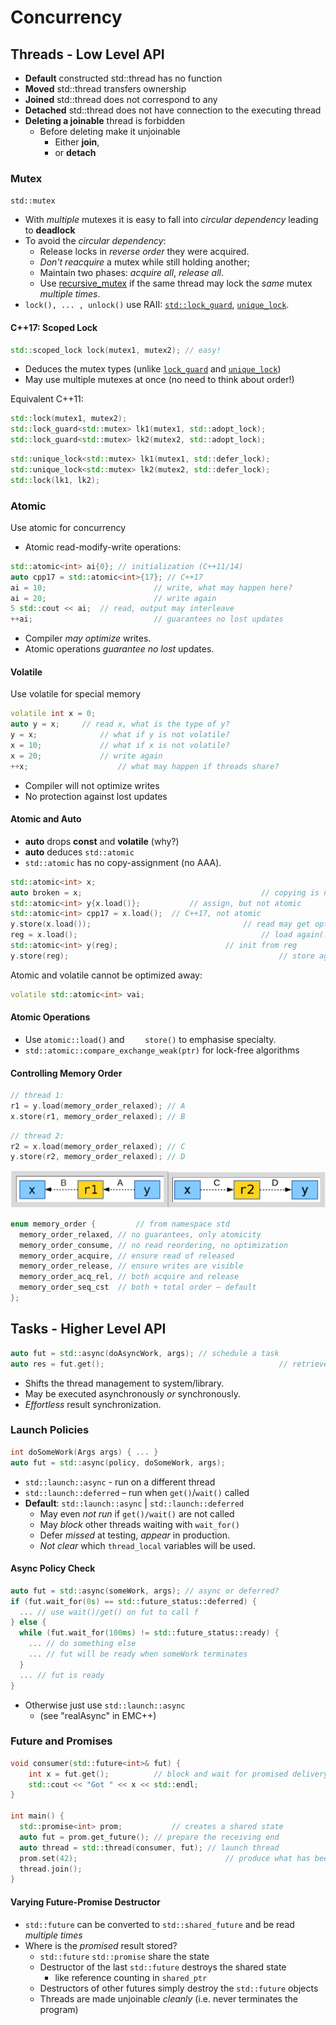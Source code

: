 # Concurrency



## Threads - Low Level API

* **Default** constructed std::thread has no function
* **Moved** std::thread transfers ownership
* **Joined** std::thread does not correspond to any
* **Detached** std::thread does not have connection to the executing thread
* **Deleting a joinable** thread is forbidden
  * Before deleting make it unjoinable
    * Either **join**,
    * or **detach**



### Mutex

`std::mutex`

* With *multiple* mutexes it is easy to fall into *circular dependency* leading to **deadlock**
* To avoid the *circular dependency*:
  * Release locks in *reverse order* they were acquired.
  * *Don't reacquire* a mutex while still holding another;
  * Maintain two phases: *acquire all*, *release all*.
  * Use [recursive_mutex](https://en.cppreference.com/w/cpp/thread/recursive_mutex) if the same thread may lock the *same* mutex *multiple times*.
* `lock(), ... , unlock()` use RAII: [`std::lock_guard`](https://en.cppreference.com/w/cpp/thread/lock_guard), [`unique_lock`](https://en.cppreference.com/w/cpp/thread/unique_lock).



#### C++17: Scoped Lock

```c++
std::scoped_lock lock(mutex1, mutex2); // easy!
```

* Deduces the mutex types (unlike [`lock_guard`](https://en.cppreference.com/w/cpp/thread/lock_guard) and [`unique_lock`](https://en.cppreference.com/w/cpp/thread/unique_lock))
* May use multiple mutexes at once (no need to think about order!)

Equivalent C++11:

```c++
std::lock(mutex1, mutex2);
std::lock_guard<std::mutex> lk1(mutex1, std::adopt_lock);
std::lock_guard<std::mutex> lk2(mutex2, std::adopt_lock);
```

```c++
std::unique_lock<std::mutex> lk1(mutex1, std::defer_lock);
std::unique_lock<std::mutex> lk2(mutex2, std::defer_lock);
std::lock(lk1, lk2);
```



### Atomic

Use atomic for concurrency

* Atomic read-modify-write operations:

```c++
std::atomic<int> ai{0}; // initialization (C++11/14)
auto cpp17 = std::atomic<int>{17}; // C++17
ai = 10; 						// write, what may happen here?
ai = 20; 						// write again
5 std::cout << ai; 	// read, output may interleave
++ai; 							// guarantees no lost updates
```

* Compiler *may optimize* writes.
* Atomic operations *guarantee no lost* updates.



#### Volatile

Use volatile for special memory

```c++
volatile int x = 0;
auto y = x; 	// read x, what is the type of y?
y = x;				// what if y is not volatile?
x = 10;				// what if x is not volatile?
x = 20;				// write again
++x;					// what may happen if threads share?
```

* Compiler will not optimize writes
* No protection against lost updates



#### Atomic and Auto

* **auto** drops **const** and **volatile** (why?)
* **auto** deduces `std::atomic`
* `std::atomic` has no copy-assignment (no AAA).

```c++
std::atomic<int> x;
auto broken = x; 										// copying is not allowed
std::atomic<int> y{x.load()}; 			// assign, but not atomic
std::atomic<int> cpp17 = x.load(); 	// C++17, not atomic
y.store(x.load());									// read may get optimized:
reg = x.load();											// load again(!) into reg
std::atomic<int> y(reg);						// init from reg
y.store(reg);												// store again from reg	
```

Atomic and volatile cannot be optimized away:

```c++
volatile std::atomic<int> vai;
```



#### Atomic Operations

* Use `atomic::load()` and `	store()` to emphasise specialty.
* `std::atomic::compare_exchange_weak(ptr)` for lock-free algorithms



#### Controlling Memory Order

```c++
// thread 1:
r1 = y.load(memory_order_relaxed); // A
x.store(r1, memory_order_relaxed); // B
```

```c++
// thread 2:
r2 = x.load(memory_order_relaxed); // C
y.store(r2, memory_order_relaxed); // D
```

![image-20210615113910900](images/11-concurrency/image-20210615113910900.png)

```c++
enum memory_order { 		// from namespace std
  memory_order_relaxed, // no guarantees, only atomicity
  memory_order_consume, // no read reordering, no optimization
  memory_order_acquire, // ensure read of released
  memory_order_release, // ensure writes are visible
  memory_order_acq_rel, // both acquire and release
  memory_order_seq_cst 	// both + total order – default
};
```





## Tasks - Higher Level API

```c++
auto fut = std::async(doAsyncWork, args); // schedule a task
auto res = fut.get(); 										// retrieve results
```

* Shifts the thread management to system/library.
* May be executed asynchronously *or* synchronously.
* *Effortless* result synchronization.



### Launch Policies

```c++
int doSomeWork(Args args) { ... }
auto fut = std::async(policy, doSomeWork, args);
```

* `std::launch::async` - run on a different thread
* `std::launch::deferred` – run when `get()`/`wait()` called
* **Default**: `std::launch::async` | `std::launch::deferred`
  * May even *not run* if `get()/wait()` are not called
  * May *block* other threads waiting with `wait_for()`
  * Defer *missed* at testing, *appear* in production.
  * *Not clear* which `thread_local` variables will be used.



#### Async Policy Check

```c++
auto fut = std::async(someWork, args); // async or deferred?
if (fut.wait_for(0s) == std::future_status::deferred) {
  ... // use wait()/get() on fut to call f
} else {
  while (fut.wait_for(100ms) != std::future_status::ready) {
    ... // do something else
    ... // fut will be ready when someWork terminates
  }
  ... // fut is ready
}
```

* Otherwise just use `std::launch::async`
  * (see "realAsync" in EMC++)



### Future and Promises

```c++
void consumer(std::future<int>& fut) {
	int x = fut.get(); 			// block and wait for promised delivery
	std::cout << "Got " << x << std::endl;
}

int main() {
  std::promise<int> prom; 			// creates a shared state
  auto fut = prom.get_future(); // prepare the receiving end
  auto thread = std::thread(consumer, fut); // launch thread
  prom.set(42); 								// produce what has been promised
  thread.join();
}
```



#### Varying Future-Promise Destructor

* `std::future` can be converted to `std::shared_future` and be read *multiple times*
* Where is the *promised* result stored?
  * `std::future` `std::promise` share the state
  * Destructor of the last `std::future` destroys the shared state
    * like reference counting in `shared_ptr`
  * Destructors of other futures simply destroy the `std::future` objects
  * Threads are made unjoinable *cleanly* (i.e. never terminates the program)
